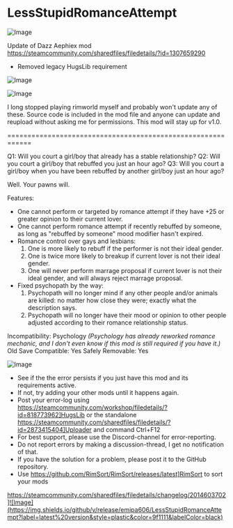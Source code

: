 # LessStupidRomanceAttempt

![Image](https://i.imgur.com/buuPQel.png)

Update of Dazz Aephiex mod
https://steamcommunity.com/sharedfiles/filedetails/?id=1307659290

- Removed legacy HugsLib requirement

![Image](https://i.imgur.com/pufA0kM.png)

	
![Image](https://i.imgur.com/Z4GOv8H.png)


I long stopped playing rimworld myself and probably won't update any of these. Source code is included in the mod file and anyone can update and reupload without asking me for permissions. This mod will stay up for v1.0.

============================================================

Q1: Will you court a girl/boy that already has a stable relationship?
Q2: Will you court a girl/boy that rebuffed you just an hour ago?
Q3: Will you court a girl/boy when you have been rebuffed by another girl/boy just an hour ago?

Well. Your pawns will.

Features:
- One cannot perform or targeted by romance attempt if they have +25 or greater opinion to their current lover.
- One cannot perform romance attempt if recently rebuffed by someone, as long as "rebuffed by someone" mood modifier hasn't expired.
- Romance control over gays and lesbians:
  1. One is more likely to rebuff if the performer is not their ideal gender.
  2. One is twice more likely to breakup if current lover is not their ideal gender.
  3. One will never perform marrage proposal if current lover is not their ideal gender, and will always reject marrage proposal.
- Fixed psychopath by the way:
  1. Psychopath will no longer mind if any other people and/or animals are killed: no matter how close they were; exactly what the description says.
  2. Psychopath will no longer have their mood or opinion to other people adjusted according to their romance relationship status.

Incompatibility: Psychology *(Psychology has already reworked romance mechanic, and I don't even know if this mod is still required if you have it.)*
Old Save Compatible: Yes
Safely Removable: Yes


![Image](https://i.imgur.com/PwoNOj4.png)



-  See if the the error persists if you just have this mod and its requirements active.
-  If not, try adding your other mods until it happens again.
-  Post your error-log using https://steamcommunity.com/workshop/filedetails/?id=818773962]HugsLib or the standalone https://steamcommunity.com/sharedfiles/filedetails/?id=2873415404]Uploader and command Ctrl+F12
-  For best support, please use the Discord-channel for error-reporting.
-  Do not report errors by making a discussion-thread, I get no notification of that.
-  If you have the solution for a problem, please post it to the GitHub repository.
-  Use https://github.com/RimSort/RimSort/releases/latest]RimSort to sort your mods



https://steamcommunity.com/sharedfiles/filedetails/changelog/2014603702]![Image](https://img.shields.io/github/v/release/emipa606/LessStupidRomanceAttempt?label=latest%20version&style=plastic&color=9f1111&labelColor=black)


